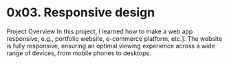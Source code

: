 # 0x03. Responsive design

Project Overview
In this project, I learned  how to make a web app responsive, e.g., portfolio website, e-commerce platform, etc.]. The website is fully responsive, ensuring an optimal viewing experience across a wide range of devices, from mobile phones to desktops.
